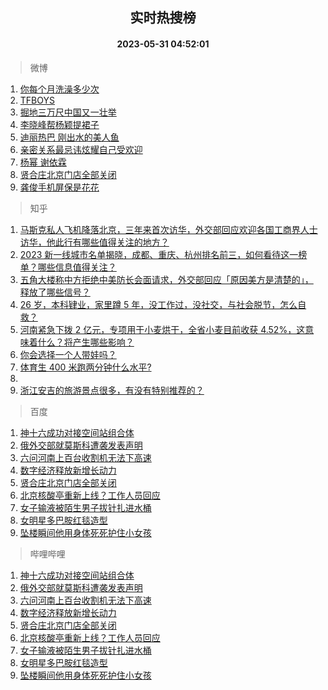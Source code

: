 <div align="center"><h2>实时热搜榜</h2><h4>2023-05-31 04:52:01</h4></div>

> 微博  

1. [你每个月洗澡多少次](https://s.weibo.com/weibo?q=%23%E4%BD%A0%E6%AF%8F%E4%B8%AA%E6%9C%88%E6%B4%97%E6%BE%A1%E5%A4%9A%E5%B0%91%E6%AC%A1%23&t=31&band_rank=1&Refer=top)<br />
2. [TFBOYS](https://s.weibo.com/weibo?q=TFBOYS&t=31&band_rank=2&Refer=top)<br />
3. [掘地三万尺中国又一壮举](https://s.weibo.com/weibo?q=%23%E6%8E%98%E5%9C%B0%E4%B8%89%E4%B8%87%E5%B0%BA%E4%B8%AD%E5%9B%BD%E5%8F%88%E4%B8%80%E5%A3%AE%E4%B8%BE%23&t=31&band_rank=3&Refer=top)<br />
4. [李晓峰帮杨颖提裙子](https://s.weibo.com/weibo?q=%23%E6%9D%8E%E6%99%93%E5%B3%B0%E5%B8%AE%E6%9D%A8%E9%A2%96%E6%8F%90%E8%A3%99%E5%AD%90%23&t=31&band_rank=4&Refer=top)<br />
5. [迪丽热巴 刚出水的美人鱼](https://s.weibo.com/weibo?q=%E8%BF%AA%E4%B8%BD%E7%83%AD%E5%B7%B4%20%E5%88%9A%E5%87%BA%E6%B0%B4%E7%9A%84%E7%BE%8E%E4%BA%BA%E9%B1%BC&t=31&band_rank=5&Refer=top)<br />
6. [亲密关系最忌讳炫耀自己受欢迎](https://s.weibo.com/weibo?q=%E4%BA%B2%E5%AF%86%E5%85%B3%E7%B3%BB%E6%9C%80%E5%BF%8C%E8%AE%B3%E7%82%AB%E8%80%80%E8%87%AA%E5%B7%B1%E5%8F%97%E6%AC%A2%E8%BF%8E&t=31&band_rank=6&Refer=top)<br />
7. [杨幂 谢依霖](https://s.weibo.com/weibo?q=%E6%9D%A8%E5%B9%82%20%E8%B0%A2%E4%BE%9D%E9%9C%96&t=31&band_rank=7&Refer=top)<br />
8. [贤合庄北京门店全部关闭](https://s.weibo.com/weibo?q=%23%E8%B4%A4%E5%90%88%E5%BA%84%E5%8C%97%E4%BA%AC%E9%97%A8%E5%BA%97%E5%85%A8%E9%83%A8%E5%85%B3%E9%97%AD%23&t=31&band_rank=8&Refer=top)<br />
9. [龚俊手机屏保是花花](https://s.weibo.com/weibo?q=%23%E9%BE%9A%E4%BF%8A%E6%89%8B%E6%9C%BA%E5%B1%8F%E4%BF%9D%E6%98%AF%E8%8A%B1%E8%8A%B1%23&t=31&band_rank=9&Refer=top)<br />

> 知乎  

1. [马斯克私人飞机降落北京，三年来首次访华，外交部回应欢迎各国工商界人士访华，他此行有哪些值得关注的地方？](https://www.zhihu.com/question/603832271)<br />
2. [2023 新一线城市名单揭晓，成都、重庆、杭州排名前三，如何看待这一榜单？哪些信息值得关注？](https://www.zhihu.com/question/603827354)<br />
3. [五角大楼称中方拒绝中美防长会面请求，外交部回应「原因美方是清楚的」，释放了哪些信号？](https://www.zhihu.com/question/603829127)<br />
4. [26 岁，本科肄业，家里蹲 5 年，没工作过，没社交，与社会脱节，怎么自救？](https://www.zhihu.com/question/299259221)<br />
5. [河南紧急下拨 2 亿元，专项用于小麦烘干，全省小麦目前收获 4.52%，这意味着什么？将产生哪些影响？](https://www.zhihu.com/question/603823460)<br />
6. [你会选择一个人带娃吗？](https://www.zhihu.com/question/523452874)<br />
7. [体育生 400 米跑两分钟什么水平?](https://www.zhihu.com/question/594991592)<br />
8. []()<br />
9. [浙江安吉的旅游景点很多，有没有特别推荐的？](https://www.zhihu.com/question/329987947)<br />

> 百度  

1. [神十六成功对接空间站组合体](https://www.baidu.com/s?wd=%E7%A5%9E%E5%8D%81%E5%85%AD%E6%88%90%E5%8A%9F%E5%AF%B9%E6%8E%A5%E7%A9%BA%E9%97%B4%E7%AB%99%E7%BB%84%E5%90%88%E4%BD%93&sa=fyb_news&rsv_dl=fyb_news)<br />
2. [俄外交部就莫斯科遭袭发表声明](https://www.baidu.com/s?wd=%E4%BF%84%E5%A4%96%E4%BA%A4%E9%83%A8%E5%B0%B1%E8%8E%AB%E6%96%AF%E7%A7%91%E9%81%AD%E8%A2%AD%E5%8F%91%E8%A1%A8%E5%A3%B0%E6%98%8E&sa=fyb_news&rsv_dl=fyb_news)<br />
3. [六问河南上百台收割机无法下高速](https://www.baidu.com/s?wd=%E5%85%AD%E9%97%AE%E6%B2%B3%E5%8D%97%E4%B8%8A%E7%99%BE%E5%8F%B0%E6%94%B6%E5%89%B2%E6%9C%BA%E6%97%A0%E6%B3%95%E4%B8%8B%E9%AB%98%E9%80%9F&sa=fyb_news&rsv_dl=fyb_news)<br />
4. [数字经济释放新增长动力](https://www.baidu.com/s?wd=%E6%95%B0%E5%AD%97%E7%BB%8F%E6%B5%8E%E9%87%8A%E6%94%BE%E6%96%B0%E5%A2%9E%E9%95%BF%E5%8A%A8%E5%8A%9B&sa=fyb_news&rsv_dl=fyb_news)<br />
5. [贤合庄北京门店全部关闭](https://www.baidu.com/s?wd=%E8%B4%A4%E5%90%88%E5%BA%84%E5%8C%97%E4%BA%AC%E9%97%A8%E5%BA%97%E5%85%A8%E9%83%A8%E5%85%B3%E9%97%AD&sa=fyb_news&rsv_dl=fyb_news)<br />
6. [北京核酸亭重新上线？工作人员回应](https://www.baidu.com/s?wd=%E5%8C%97%E4%BA%AC%E6%A0%B8%E9%85%B8%E4%BA%AD%E9%87%8D%E6%96%B0%E4%B8%8A%E7%BA%BF%EF%BC%9F%E5%B7%A5%E4%BD%9C%E4%BA%BA%E5%91%98%E5%9B%9E%E5%BA%94&sa=fyb_news&rsv_dl=fyb_news)<br />
7. [女子输液被陌生男子拔针扎进水桶](https://www.baidu.com/s?wd=%E5%A5%B3%E5%AD%90%E8%BE%93%E6%B6%B2%E8%A2%AB%E9%99%8C%E7%94%9F%E7%94%B7%E5%AD%90%E6%8B%94%E9%92%88%E6%89%8E%E8%BF%9B%E6%B0%B4%E6%A1%B6&sa=fyb_news&rsv_dl=fyb_news)<br />
8. [女明星多巴胺红毯造型](https://www.baidu.com/s?wd=%E5%A5%B3%E6%98%8E%E6%98%9F%E5%A4%9A%E5%B7%B4%E8%83%BA%E7%BA%A2%E6%AF%AF%E9%80%A0%E5%9E%8B&sa=fyb_news&rsv_dl=fyb_news)<br />
9. [坠楼瞬间他用身体死死护住小女孩](https://www.baidu.com/s?wd=%E5%9D%A0%E6%A5%BC%E7%9E%AC%E9%97%B4%E4%BB%96%E7%94%A8%E8%BA%AB%E4%BD%93%E6%AD%BB%E6%AD%BB%E6%8A%A4%E4%BD%8F%E5%B0%8F%E5%A5%B3%E5%AD%A9&sa=fyb_news&rsv_dl=fyb_news)<br />

> 哔哩哔哩  

1. [神十六成功对接空间站组合体](https://www.baidu.com/s?wd=%E7%A5%9E%E5%8D%81%E5%85%AD%E6%88%90%E5%8A%9F%E5%AF%B9%E6%8E%A5%E7%A9%BA%E9%97%B4%E7%AB%99%E7%BB%84%E5%90%88%E4%BD%93&sa=fyb_news&rsv_dl=fyb_news)<br />
2. [俄外交部就莫斯科遭袭发表声明](https://www.baidu.com/s?wd=%E4%BF%84%E5%A4%96%E4%BA%A4%E9%83%A8%E5%B0%B1%E8%8E%AB%E6%96%AF%E7%A7%91%E9%81%AD%E8%A2%AD%E5%8F%91%E8%A1%A8%E5%A3%B0%E6%98%8E&sa=fyb_news&rsv_dl=fyb_news)<br />
3. [六问河南上百台收割机无法下高速](https://www.baidu.com/s?wd=%E5%85%AD%E9%97%AE%E6%B2%B3%E5%8D%97%E4%B8%8A%E7%99%BE%E5%8F%B0%E6%94%B6%E5%89%B2%E6%9C%BA%E6%97%A0%E6%B3%95%E4%B8%8B%E9%AB%98%E9%80%9F&sa=fyb_news&rsv_dl=fyb_news)<br />
4. [数字经济释放新增长动力](https://www.baidu.com/s?wd=%E6%95%B0%E5%AD%97%E7%BB%8F%E6%B5%8E%E9%87%8A%E6%94%BE%E6%96%B0%E5%A2%9E%E9%95%BF%E5%8A%A8%E5%8A%9B&sa=fyb_news&rsv_dl=fyb_news)<br />
5. [贤合庄北京门店全部关闭](https://www.baidu.com/s?wd=%E8%B4%A4%E5%90%88%E5%BA%84%E5%8C%97%E4%BA%AC%E9%97%A8%E5%BA%97%E5%85%A8%E9%83%A8%E5%85%B3%E9%97%AD&sa=fyb_news&rsv_dl=fyb_news)<br />
6. [北京核酸亭重新上线？工作人员回应](https://www.baidu.com/s?wd=%E5%8C%97%E4%BA%AC%E6%A0%B8%E9%85%B8%E4%BA%AD%E9%87%8D%E6%96%B0%E4%B8%8A%E7%BA%BF%EF%BC%9F%E5%B7%A5%E4%BD%9C%E4%BA%BA%E5%91%98%E5%9B%9E%E5%BA%94&sa=fyb_news&rsv_dl=fyb_news)<br />
7. [女子输液被陌生男子拔针扎进水桶](https://www.baidu.com/s?wd=%E5%A5%B3%E5%AD%90%E8%BE%93%E6%B6%B2%E8%A2%AB%E9%99%8C%E7%94%9F%E7%94%B7%E5%AD%90%E6%8B%94%E9%92%88%E6%89%8E%E8%BF%9B%E6%B0%B4%E6%A1%B6&sa=fyb_news&rsv_dl=fyb_news)<br />
8. [女明星多巴胺红毯造型](https://www.baidu.com/s?wd=%E5%A5%B3%E6%98%8E%E6%98%9F%E5%A4%9A%E5%B7%B4%E8%83%BA%E7%BA%A2%E6%AF%AF%E9%80%A0%E5%9E%8B&sa=fyb_news&rsv_dl=fyb_news)<br />
9. [坠楼瞬间他用身体死死护住小女孩](https://www.baidu.com/s?wd=%E5%9D%A0%E6%A5%BC%E7%9E%AC%E9%97%B4%E4%BB%96%E7%94%A8%E8%BA%AB%E4%BD%93%E6%AD%BB%E6%AD%BB%E6%8A%A4%E4%BD%8F%E5%B0%8F%E5%A5%B3%E5%AD%A9&sa=fyb_news&rsv_dl=fyb_news)<br />
